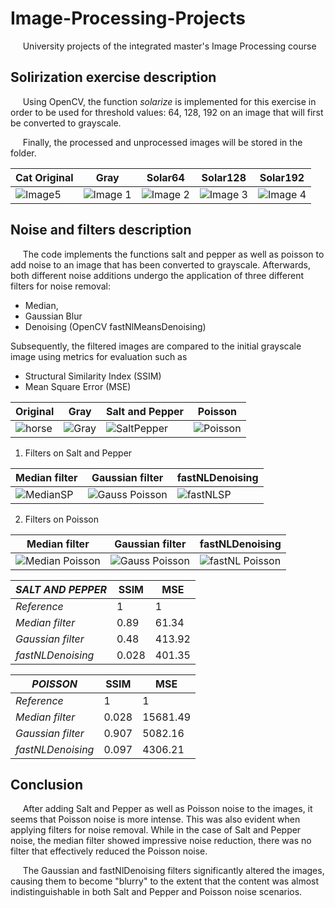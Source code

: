 # Image-Processing-Projects
&nbsp;&nbsp;&nbsp;&nbsp; University projects of the integrated master's Image Processing course

## Solirization exercise description
&nbsp;&nbsp;&nbsp;&nbsp; Using OpenCV, the function *solarize* is implemented for this exercise in order to be used for threshold values: 64, 128, 192 on an image that will first be converted to grayscale. 

&nbsp;&nbsp;&nbsp;&nbsp; Finally, the processed and unprocessed images will be stored in the folder.

| Cat Original | Gray | Solar64 | Solar128 | Solar192 |
| ------- | ------- | ------- | ------- | ------- |
| ![Image5](https://github.com/josezapiz/Image-Processing-Projects/assets/101471178/94c7986f-583a-4b77-b6df-5c30588e1d34) | ![Image 1](https://github.com/josezapiz/Image-Processing-Projects/assets/101471178/527c3447-33cc-47d6-8118-350d093c7c65) | ![Image 2](https://github.com/josezapiz/Image-Processing-Projects/assets/101471178/d3fe194a-b020-4c25-9373-45b9566f369a) | ![Image 3](https://github.com/josezapiz/Image-Processing-Projects/assets/101471178/8058eb85-efec-49d1-9236-bc1ea64417b0) | ![Image 4](https://github.com/josezapiz/Image-Processing-Projects/assets/101471178/12861be8-b0fe-4981-b6d6-13d48848a107) |


## Noise and filters description
&nbsp;&nbsp;&nbsp;&nbsp; The code implements the functions salt and pepper as well as poisson to add noise to an image that has been converted to grayscale. Afterwards, both different noise additions undergo the application of three different filters for noise removal: 
+ Median,
+ Gaussian Blur
+ Denoising (OpenCV fastNlMeansDenoising)

Subsequently, the filtered images are compared to the initial grayscale image using metrics for evaluation such as 
+ Structural Similarity Index (SSIM)
+ Mean Square Error (MSE)

| Original | Gray | Salt and Pepper | Poisson |
| ------- | ------- | ------- | ------- |
| ![horse](https://github.com/josezapiz/Image-Processing-Projects/assets/101471178/3c5c8e6d-4fe0-48fb-893e-99fe5d0be683) | ![Gray](https://github.com/josezapiz/Image-Processing-Projects/assets/101471178/07eef2b7-c854-4544-9c8d-b145024c31b9) | ![SaltPepper](https://github.com/josezapiz/Image-Processing-Projects/assets/101471178/ac2b833a-ccf0-4de4-99c1-c5f3b0bd57df) | ![Poisson](https://github.com/josezapiz/Image-Processing-Projects/assets/101471178/ff49c2c0-e0b7-4ee7-a41f-ebf59b0f1289) |

1) Filters on Salt and Pepper
    
| Median filter | Gaussian filter | fastNLDenoising |
| ------- | ------- | ------- |
| ![MedianSP](https://github.com/josezapiz/Image-Processing-Projects/assets/101471178/9d1122ba-a061-4e72-b2d2-d7ac0a478320) | ![Gauss Poisson](https://github.com/josezapiz/Image-Processing-Projects/assets/101471178/078f9029-8e01-49d1-be5a-dd58bb92e310) | ![fastNLSP](https://github.com/josezapiz/Image-Processing-Projects/assets/101471178/e25eb35d-e711-452a-ac91-7110073cff3a) |

2) Filters on Poisson

| Median filter | Gaussian filter | fastNLDenoising |
| ------- | ------- | ------- |
| ![Median Poisson](https://github.com/josezapiz/Image-Processing-Projects/assets/101471178/c4c18050-4422-45f1-9f30-0575b24f06af) | ![Gauss Poisson](https://github.com/josezapiz/Image-Processing-Projects/assets/101471178/52f98c21-b6fc-40a5-acdb-a5acee94fdb9) | ![fastNL Poisson](https://github.com/josezapiz/Image-Processing-Projects/assets/101471178/f914d808-9337-4972-8d05-5b5d27106589) |


| *SALT AND PEPPER* | SSIM | MSE |
| ------- | ------- | ------- |
| *Reference* | 1 | 1 |
| *Median filter* | 0.89 | 61.34 |
| *Gaussian filter* | 0.48 | 413.92 |
| *fastNLDenoising* | 0.028 | 401.35 |

| *POISSON* | SSIM | MSE |
| ------- | ------- | ------- |
| *Reference* | 1 | 1 |
| *Median filter* | 0.028 | 15681.49 |
| *Gaussian filter* | 0.907 | 5082.16 |
| *fastNLDenoising* | 0.097 | 4306.21 |


## Conclusion

&nbsp;&nbsp;&nbsp;&nbsp; After adding Salt and Pepper as well as Poisson noise to the images, it seems that Poisson noise is more intense. This was also evident when applying filters for noise removal. While in the case of Salt and Pepper noise, the median filter showed impressive noise reduction, there was no filter that effectively reduced the Poisson noise.

&nbsp;&nbsp;&nbsp;&nbsp; The Gaussian and fastNlDenoising filters significantly altered the images, causing them to become "blurry" to the extent that the content was almost indistinguishable in both Salt and Pepper and Poisson noise scenarios.








